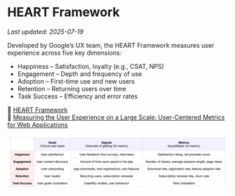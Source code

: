 # HEART Framework

_Last updated: 2025-07-19_

Developed by Google’s UX team, the HEART Framework measures user experience across five key dimensions:
- Happiness – Satisfaction, loyalty (e.g., CSAT, NPS)
- Engagement – Depth and frequency of use
- Adoption – First-time use and new users
- Retention – Returning users over time
- Task Success – Efficiency and error rates

🔗 [HEART Framework](https://www.heartframework.com/)  
🔗 [Measuring the User Experience on a Large Scale: User-Centered Metrics for Web Applications](https://research.google/pubs/pub36299/)  

![HEART Framework](../../images/heart-framework.png)